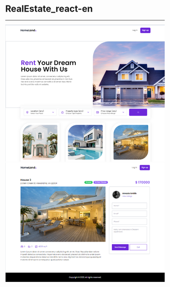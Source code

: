 # RealEstate_react-en

<hr>
 
![real-estate-react-en](public/final/2.png)
![real-estate-react-en](public/final/1.png)
